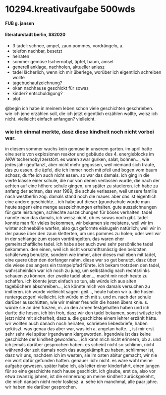 # 10294.kreativaufgabe 500wds
#### FUB g. jansen
#### literaturstadt berlin, SS2020
- 3 tadel: schnee, ampel, zaun pommes, vordrängeln, a.
- telefon nachbar, besetzt
- heiraten
- sommer gemüse tschernobyl, äpfel, baum, amsel
- generell anklage, nachholen, aktueller anlasz
- tadel lächerlich, wenn ich mir überlege, worüber ich eigentlich schreiben wollte
- tagebuchaufzeichnung?
- okan nachhause geschickt für sowas
- kinder? entschuldigung?
- plot

@begin
ich habe in meinem leben schon viele geschichten geschrieben. wie ich jene erzählen soll, die ich jetzt eigentlich erzählen wollte, weisz ich nicht. vielleicht einfach anfangen? vielleicht.
### wie ich einmal merkte, dasz diese kindheit noch nicht vorbei war.
in diesem sommer wuchs kein gemüse in unserem garten. im april hatte eine serie von explosionen reaktor und gebäude des 4. energieblocks im AKW tschernobyl zerstört. es waren zwar gurken, salat, bohnen..., wie jedes jahr gepflanzt, aber nicht mehr gegossen, weil niemand sich traute, das zu essen. die äpfel, die ich immer noch mit pfeil und bogen vom baum schosz, durfte ich auch nicht essen. so war das damals. ich ging in die vierte klasse einer schule, die nur von denen verlassen wurde, die nach der achten auf eine höhere schule gingen, um später zu studieren. ich habe zu anfang der achten, das war 1989, die schule verlassen, weil unsere familie nach westberlin zog. damals stand noch die mauer. aber das ist eigentlich eine andere geschichte...
ich habe auf dieser (grundschule würde man heute sagen) eine menge auszeichnungen erhalten. gute auszeichnungen für gute leistungen, schlechte auszeichungen für böses verhalten. tadel nannte man das damals, ich weisz nicht, ob es sowas noch gibt. tadel konnte man für vieles bekommen, wir bekamen sie meistens, weil wir im winter schneebälle warfen, also gut geformte eiskugeln natürlich; weil wir in der pause über den zaun kletterten, um uns pommes zu holen; oder weil wir in der schlange zum essen vordrängelten. das waren eher gemeinschaftliche tadel. ich habe aber auch zwei sehr persönliche tadel bekommen. den einen, weil ich nicht vorschriftsmäszig den belotsten schülerweg benutzte, sondern wie immer, aber dieses mal eben mit tadel, eine quere über den dorfanger nahm. diese war so gut benutzt, dasz über die wiese des angers ein trampelpfad führte. ich bekam trotzdem den tadel, wahrscheinlich war ich noch zu jung, um selbständig nach rechts/links schauen zu können. der zweite tadel aber..., macht mir noch heute zu schaffen.
ich könnte jetzt einfach so tun, als würde ich aus alten tagebüchern abschreiben..., ich könnte mich von damals versuchen zu imitieren. ich würde vielleicht sagen: geil..., heute haben wir a. die hosen runtergezogen! vielleicht. ich würde mich mit s. und m. nach der schule darüber ausschütten, wie wir meiner freundin die hosen übers knie. s. würde sie an den füszen, m. an den armen festgehalten haben und ich durfte die hosen.
ich bin froh, dasz wir den tadel bekamen, sonst wüszte ich jetzt nicht mit sicherheit, dasz a. die geschichte einem lehrer erzählt hätte. wir wollten auch danach noch heiraten, schrieben liebesbriefe, haben geküszt. was genau das aber war, was ich a. angetan hatte..., ist mir erst sehr sehr viel später irgendwann klargeworden.
irgendwie ist das keine geschichte der kindheit geworden..., ich kann mich nicht erinnern, ob a. und ich jemals darüber gesprochen haben. es scheint nicht so schlimm, nicht während der zeit damals noch das ausgekämpft zu haben, schlimmer ist, dasz wir uns, nachdem ich im westen, sie im osten abitur gemacht, wir nie ein wort dafür gefunden hatten. genauer :ich: nicht. es wäre wohl meine aufgabe gewesen. später habe ich, als leiter einer kinderfahrt, einen jungen für so eine geschichte nach hause geschickt. ich glaube, erst da, also vor etwa zwanzig jahren, ist die erinnerung an meine kindheit zurückgekehrt, die mich danach nicht mehr losliesz.
a. sehe ich manchmal, alle paar jahre. wir haben nie darüber gesprochen.